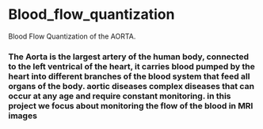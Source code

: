 # Blood_flow_quantization
Blood Flow Quantization of the AORTA. 
### The Aorta is the largest artery of the human body, connected to the left ventrical of the heart, it carries blood pumped by the heart into different branches of the blood system that feed all organs of the body. aortic diseases complex diseases that can occur at any age and require constant monitoring. in this project we focus about monitoring the flow of the blood in MRI images 

